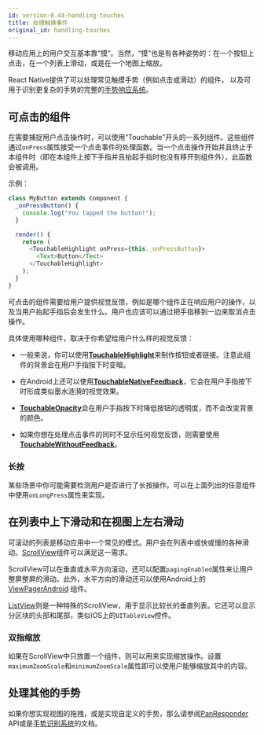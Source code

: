```yaml
---
id: version-0.44-handling-touches
title: 处理触摸事件
original_id: handling-touches
---
```


移动应用上的用户交互基本靠“摸”。当然，“摸”也是有各种姿势的：在一个按钮上点击，在一个列表上滑动，或是在一个地图上缩放。

React Native提供了可以处理常见触摸手势（例如点击或滑动）的组件， 以及可用于识别更复杂的手势的完整的[手势响应系统](gesturerespondersystem.html)。

## 可点击的组件

在需要捕捉用户点击操作时，可以使用"Touchable"开头的一系列组件。这些组件通过`onPress`属性接受一个点击事件的处理函数。当一个点击操作开始并且终止于本组件时（即在本组件上按下手指并且抬起手指时也没有移开到组件外），此函数会被调用。

示例：

```javascript
class MyButton extends Component {
  _onPressButton() {
    console.log("You tapped the button!");
  }

  render() {
    return (
      <TouchableHighlight onPress={this._onPressButton}>
        <Text>Button</Text>
      </TouchableHighlight>
    );
  }
}
```

可点击的组件需要给用户提供视觉反馈，例如是哪个组件正在响应用户的操作，以及当用户抬起手指后会发生什么。用户也应该可以通过把手指移到一边来取消点击操作。

具体使用哪种组件，取决于你希望给用户什么样的视觉反馈：

- 一般来说，你可以使用[**TouchableHighlight**](touchablehighlight.html)来制作按钮或者链接。注意此组件的背景会在用户手指按下时变暗。

- 在Android上还可以使用[**TouchableNativeFeedback**](touchablenativefeedback.html)，它会在用户手指按下时形成类似墨水涟漪的视觉效果。 

- [**TouchableOpacity**](touchableopacity.html)会在用户手指按下时降低按钮的透明度，而不会改变背景的颜色。

- 如果你想在处理点击事件的同时不显示任何视觉反馈，则需要使用[**TouchableWithoutFeedback**](touchablewithoutfeedback.html)。

### 长按

某些场景中你可能需要检测用户是否进行了长按操作。可以在上面列出的任意组件中使用`onLongPress`属性来实现。

## 在列表中上下滑动和在视图上左右滑动

可滚动的列表是移动应用中一个常见的模式。用户会在列表中或快或慢的各种滑动。[ScrollView](using-a-scrollView.html)组件可以满足这一需求。

ScrollView可以在垂直或水平方向滚动，还可以配置`pagingEnabled`属性来让用户整屏整屏的滑动。此外，水平方向的滑动还可以使用Android上的[ViewPagerAndroid](viewpagerandroid.html) 组件。

[ListView](using-a-listview.html)则是一种特殊的ScrollView，用于显示比较长的垂直列表。它还可以显示分区块的头部和尾部，类似iOS上的`UITableView`控件。

### 双指缩放

如果在ScrollView中只放置一个组件，则可以用来实现缩放操作。设置`maximumZoomScale`和`minimumZoomScale`属性即可以使用户能够缩放其中的内容。

## 处理其他的手势

如果你想实现视图的拖拽，或是实现自定义的手势，那么请参阅[PanResponder](panresponder.html) API或是[手势识别系统](gesture-responder-system.html)的文档。
